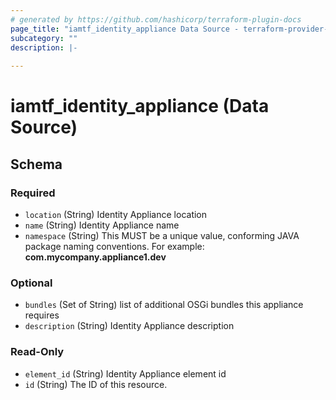 ```yaml
---
# generated by https://github.com/hashicorp/terraform-plugin-docs
page_title: "iamtf_identity_appliance Data Source - terraform-provider-iamtf"
subcategory: ""
description: |-
  
---
```


# iamtf_identity_appliance (Data Source)





<!-- schema generated by tfplugindocs -->
## Schema

### Required

- `location` (String) Identity Appliance location
- `name` (String) Identity Appliance name
- `namespace` (String) This MUST be a unique value, conforming JAVA package naming conventions. For example: **com.mycompany.appliance1.dev**

### Optional

- `bundles` (Set of String) list of additional OSGi bundles this appliance requires
- `description` (String) Identity Appliance description

### Read-Only

- `element_id` (String) Identity Appliance element id
- `id` (String) The ID of this resource.


